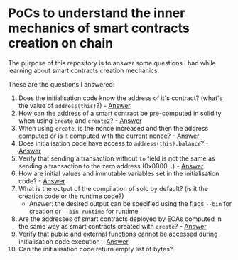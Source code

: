 # PoCs to understand the inner mechanics of smart contracts creation on chain

The purpose of this repository is to answer some questions I had while learning about smart contracts creation mechanics.

These are the questions I answered:

1. Does the initialisation code know the address of it's contract? (what's the value of `address(this)`?) - [Answer](./test/Q001ThisAddressDuringInitialisation.t.sol)
2. How can the address of a smart contract be pre-computed in solidity when using `create` and `create2`? - [Answer](./test/Q002SmartContractAddressComputation.t.sol)
3. When using `create`, is the nonce increased and then the address computed or is it computed with the current nonce? - [Answer](./test/Q003NonceIncreaseOnContractCreation.t.sol)
4. Does initialisation code have access to `address(this).balance`? - [Answer](./test/Q004InitialisationCodeCanAccessContractBalance.t.sol)
5. Verify that sending a transaction without `to` field is not the same as sending a transaction to the zero address (0x0000...) - [Answer](./test-scripts/Q005TransactionWithoutToVsToZeroAddress.sh)
6. How are initial values and immutable variables set in the initialisation code? - [Answer](./src/ImmutableVars.sol)
7. What is the output of the compilation of solc by default? (is it the creation code or the runtime code?)
    - Answer: the desired output can be specified using the flags `--bin` for creation or `--bin-runtime` for runtime
8. Are the addresses of smart contracts deployed by EOAs computed in the same way as smart contracts created with `create`? - [Answer](./test-scripts/Q008AddressOfContractsDeployedByEOA.sh)
9. Verify that public and external functions cannot be accessed during initialisation code execution - [Answer](./test/Q009ExternalAndPublicFunctionsNotAvailableAtInitialisation.t.sol)
10. Can the initialisation code return empty list of bytes?
